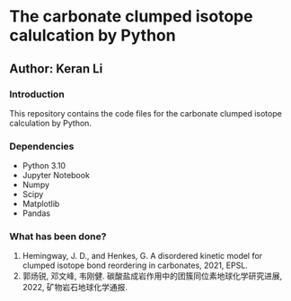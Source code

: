 # The carbonate clumped isotope calulcation by Python

## Author: Keran Li

### Introduction

This repository contains the code files for the carbonate clumped isotope calculation by Python. 

### Dependencies

* Python 3.10
* Jupyter Notebook
* Numpy
* Scipy
* Matplotlib
* Pandas
  
### What has been done?

1. Hemingway, J. D., and Henkes, G. A disordered kinetic model for clumped isotope bond reordering in carbonates, 2021, EPSL.
2. 郭炀锐, 邓文峰, 韦刚健. 碳酸盐成岩作用中的团簇同位素地球化学研究进展, 2022, 矿物岩石地球化学通报.